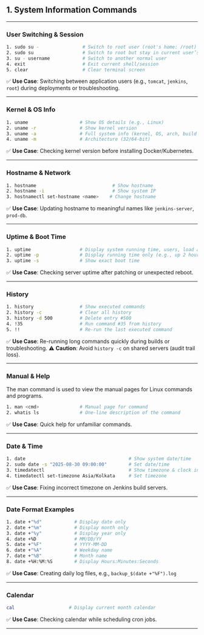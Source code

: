 ## 1. System Information Commands

---

### User Switching & Session

```bash
1. sudo su -                # Switch to root user (root's home: /root)
2. sudo su                  # Switch to root but stay in current user’s home directory
3. su - username            # Switch to another normal user
4. exit                     # Exit current shell/session
5. clear                    # Clear terminal screen
````

✅ **Use Case**: Switching between application users (e.g., `tomcat`, `jenkins`, `root`) during deployments or troubleshooting.

---

### Kernel & OS Info

```bash
1. uname                   # Show OS details (e.g., Linux)
2. uname -r                # Show kernel version
3. uname -a                # Full system info (kernel, OS, arch, build time)
4. uname -m                # Architecture (32/64-bit)
```

✅ **Use Case**: Checking kernel version before installing Docker/Kubernetes.

---

### Hostname & Network

```bash
1. hostname                            # Show hostname
2. hostname -i                         # Show system IP
3. hostnamectl set-hostname <name>    # Change hostname
```

✅ **Use Case**: Updating hostname to meaningful names like `jenkins-server`, `prod-db`.

---

### Uptime & Boot Time

```bash
1. uptime                  # Display system running time, users, load average
2. uptime -p               # Display running time only (e.g., up 2 hours)
3. uptime -s               # Show exact boot time
```

✅ **Use Case**: Checking server uptime after patching or unexpected reboot.

---

### History

```bash
1. history                 # Show executed commands
2. history -c              # Clear all history
3. history -d 500          # Delete entry #500
4. !35                     # Run command #35 from history
5. !!                      # Re-run the last executed command
```

✅ **Use Case**: Re-running long commands quickly during builds or troubleshooting.
⚠️ **Caution**: Avoid `history -c` on shared servers (audit trail loss).

---

### Manual & Help

The man command is used to view the manual pages for Linux commands and programs.

```bash
1. man <cmd>               # Manual page for command
2. whatis ls               # One-line description of the command
```

✅ **Use Case**: Quick help for unfamiliar commands.

---

### Date & Time

```bash
1. date                                      # Show system date/time
2. sudo date -s "2025-08-30 09:00:00"        # Set date/time
3. timedatectl                               # Show timezone & clock info
4. timedatectl set-timezone Asia/Kolkata     # Set timezone
```

✅ **Use Case**: Fixing incorrect timezone on Jenkins build servers.

---

### Date Format Examples

```bash
1. date +"%d"            # Display date only
2. date +"%m"            # Display month only
3. date +"%y"            # Display year only
4. date +%D              # MM/DD/YY
5. date +"%F"            # YYYY-MM-DD
6. date +"%A"            # Weekday name
7. date +"%B"            # Month name
8. date +%H:%M:%S        # Display Hours:Minutes:Seconds
```

✅ **Use Case**: Creating daily log files, e.g., `backup_$(date +"%F").log`

---

### Calendar

```bash
cal                    # Display current month calendar
```

✅ **Use Case**: Checking calendar while scheduling cron jobs.

---
